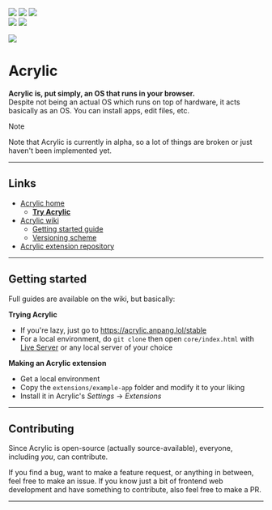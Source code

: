 
[![](https://img.shields.io/github/v/release/acrylic-os/core?display_name=release&label=stable&color=28c700)](https://github.com/acrylic-os/core/releases)
[![](https://img.shields.io/github/issues-raw/acrylic-os/core)](https://github.com/acrylic-os/core/issues)
[![](https://img.shields.io/badge/license-PolyForm--Noncommercial--1.0.0-90e)](https://github.com/acrylic-os/core?tab=License-1-ov-file)
<br>
[![](https://img.shields.io/discord/1312024058358923264?label=discord&color=5865f2)](https://discord.com/invite/tznE5yCFHQ)
[![](https://img.shields.io/badge/donut-🍩-f90)]()

<img src="/.github/readme/acrylic_0.1.0_showcase.png">

# Acrylic

**Acrylic is, put simply, an OS that runs in your browser.**\
Despite not being an actual OS which runs on top of hardware, it acts basically as an OS. You can install apps, edit files, etc.

> [!NOTE]
> Note that Acrylic is currently in alpha, so a lot of things are broken or just haven't been implemented yet.

---

## Links

* [Acrylic home](https://acrylic.anpang.lol/)
  * **[Try Acrylic](https://acrylic.anpang.lol/stable)**
* [Acrylic wiki](https://wiki.anpang.lol/acr)
  * [Getting started guide](https://wiki.anpang.lol/acr/Getting_started)
  * [Versioning scheme](https://wiki.anpang.lol/acr/Versioning_scheme)
* [Acrylic extension repository](https://github.com/acrylic-os/extensions)

---

## Getting started

Full guides are available on the wiki, but basically:

**Trying Acrylic**
* If you're lazy, just go to https://acrylic.anpang.lol/stable
* For a local environment, do `git clone` then open `core/index.html` with [Live Server](https://marketplace.visualstudio.com/items?itemName=ritwickdey.LiveServer) or any local server of your choice

**Making an Acrylic extension**
* Get a local environment
* Copy the `extensions/example-app` folder and modify it to your liking
* Install it in Acrylic's *Settings* -> *Extensions*

---

## Contributing

Since Acrylic is open-source (actually source-available), everyone, including *you*, can contribute.

If you find a bug, want to make a feature request, or anything in between, feel free to make an issue. If you know just a bit of frontend web development and have something to contribute, also feel free to make a PR.

---

